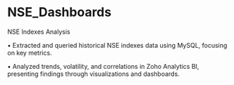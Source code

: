 # NSE_Dashboards

NSE Indexes Analysis 

• Extracted and queried historical NSE indexes data using MySQL, focusing on key metrics.

• Analyzed trends, volatility, and correlations in Zoho Analytics BI, presenting findings through visualizations and
dashboards.
